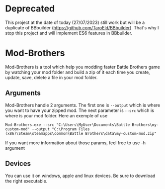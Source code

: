 # Deprecated
This project at the date of today (27/07/2023) still work but will be a duplicate of BBbuilder (https://github.com/TaroEld/BBbuilder). That's why I stop this project and will implement ES6 features in BBbuilder.

# Mod-Brothers
Mod-Brothers is a tool which help you modding faster Battle Brothers game by watching your mod folder and build a zip of it each time you create, update, save, delete a file in your mod folder.

## Arguments
Mod-Brothers handle 2 arguments. The first one is `--output` which is where you want to have your zipped mod. The next parameter is `--src` which is where is your mod folder. Here an exemple of use

```
Mod-Brothers.exe --src "C:\Users\MyUser\Documents\Battle Brothers\my-custom-mod" --output "C:\Program Files (x86)\Steam\steamapps\common\Battle Brothers\data\my-custom-mod.zip"
```

If you want more information about those params, feel free to use -h argument

## Devices
You can use it on windows, apple and linux devices. Be sure to download the right executable.
